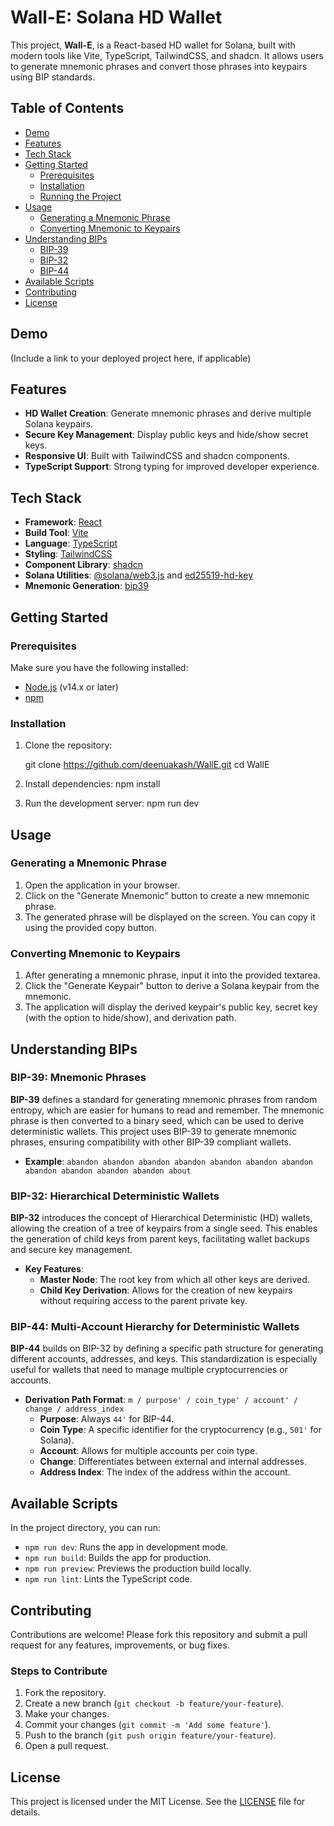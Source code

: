 # Wall-E: Solana HD Wallet

This project, **Wall-E**, is a React-based HD wallet for Solana, built with modern tools like Vite, TypeScript, TailwindCSS, and shadcn. It allows users to generate mnemonic phrases and convert those phrases into keypairs using BIP standards.

## Table of Contents

- [Demo](#demo)
- [Features](#features)
- [Tech Stack](#tech-stack)
- [Getting Started](#getting-started)
  - [Prerequisites](#prerequisites)
  - [Installation](#installation)
  - [Running the Project](#running-the-project)
- [Usage](#usage)
  - [Generating a Mnemonic Phrase](#generating-a-mnemonic-phrase)
  - [Converting Mnemonic to Keypairs](#converting-mnemonic-to-keypairs)
- [Understanding BIPs](#understanding-bips)
  - [BIP-39](#bip-39)
  - [BIP-32](#bip-32)
  - [BIP-44](#bip-44)
- [Available Scripts](#available-scripts)
- [Contributing](#contributing)
- [License](#license)

## Demo

(Include a link to your deployed project here, if applicable)

## Features

- **HD Wallet Creation**: Generate mnemonic phrases and derive multiple Solana keypairs.
- **Secure Key Management**: Display public keys and hide/show secret keys.
- **Responsive UI**: Built with TailwindCSS and shadcn components.
- **TypeScript Support**: Strong typing for improved developer experience.

## Tech Stack

- **Framework**: [React](https://reactjs.org/)
- **Build Tool**: [Vite](https://vitejs.dev/)
- **Language**: [TypeScript](https://www.typescriptlang.org/)
- **Styling**: [TailwindCSS](https://tailwindcss.com/)
- **Component Library**: [shadcn](https://github.com/shadcn/ui)
- **Solana Utilities**: [@solana/web3.js](https://solana-labs.github.io/solana-web3.js/) and [ed25519-hd-key](https://www.npmjs.com/package/ed25519-hd-key)
- **Mnemonic Generation**: [bip39](https://www.npmjs.com/package/bip39)

## Getting Started

### Prerequisites

Make sure you have the following installed:

- [Node.js](https://nodejs.org/) (v14.x or later)
- [npm](https://www.npmjs.com/)

### Installation

1. Clone the repository:
  
   git clone https://github.com/deenuakash/WallE.git
   cd WallE

2. Install dependencies:
    npm install

3. Run the development server:
    npm run dev

## Usage

### Generating a Mnemonic Phrase

1. Open the application in your browser.
2. Click on the "Generate Mnemonic" button to create a new mnemonic phrase.
3. The generated phrase will be displayed on the screen. You can copy it using the provided copy button.

### Converting Mnemonic to Keypairs

1. After generating a mnemonic phrase, input it into the provided textarea.
2. Click the "Generate Keypair" button to derive a Solana keypair from the mnemonic.
3. The application will display the derived keypair's public key, secret key (with the option to hide/show), and derivation path.

## Understanding BIPs

### BIP-39: Mnemonic Phrases

**BIP-39** defines a standard for generating mnemonic phrases from random entropy, which are easier for humans to read and remember. The mnemonic phrase is then converted to a binary seed, which can be used to derive deterministic wallets. This project uses BIP-39 to generate mnemonic phrases, ensuring compatibility with other BIP-39 compliant wallets.

- **Example**: `abandon abandon abandon abandon abandon abandon abandon abandon abandon abandon abandon about`

### BIP-32: Hierarchical Deterministic Wallets

**BIP-32** introduces the concept of Hierarchical Deterministic (HD) wallets, allowing the creation of a tree of keypairs from a single seed. This enables the generation of child keys from parent keys, facilitating wallet backups and secure key management.

- **Key Features**:
  - **Master Node**: The root key from which all other keys are derived.
  - **Child Key Derivation**: Allows for the creation of new keypairs without requiring access to the parent private key.

### BIP-44: Multi-Account Hierarchy for Deterministic Wallets

**BIP-44** builds on BIP-32 by defining a specific path structure for generating different accounts, addresses, and keys. This standardization is especially useful for wallets that need to manage multiple cryptocurrencies or accounts.

- **Derivation Path Format**: `m / purpose' / coin_type' / account' / change / address_index`
  - **Purpose**: Always `44'` for BIP-44.
  - **Coin Type**: A specific identifier for the cryptocurrency (e.g., `501'` for Solana).
  - **Account**: Allows for multiple accounts per coin type.
  - **Change**: Differentiates between external and internal addresses.
  - **Address Index**: The index of the address within the account.

## Available Scripts

In the project directory, you can run:

- `npm run dev`: Runs the app in development mode.
- `npm run build`: Builds the app for production.
- `npm run preview`: Previews the production build locally.
- `npm run lint`: Lints the TypeScript code.

## Contributing

Contributions are welcome! Please fork this repository and submit a pull request for any features, improvements, or bug fixes.

### Steps to Contribute

1. Fork the repository.
2. Create a new branch (`git checkout -b feature/your-feature`).
3. Make your changes.
4. Commit your changes (`git commit -m 'Add some feature'`).
5. Push to the branch (`git push origin feature/your-feature`).
6. Open a pull request.

## License

This project is licensed under the MIT License. See the [LICENSE](LICENSE) file for details.
